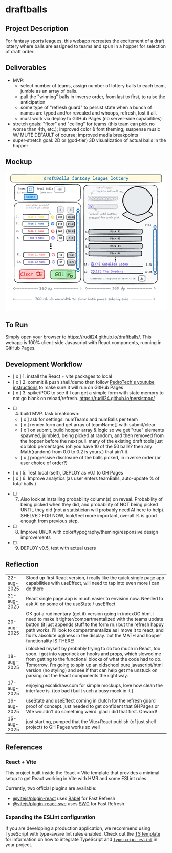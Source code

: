 # draftballs
## Project Description
For fantasy sports leagues, this webapp recreates the excitement of a draft lottery where balls are assigned 
to teams and spun in a hopper for selection of draft order.

## Deliverables
* MVP: 
  * select number of teams, assign number of lottery balls to each team, jumble as an array of balls.
  * pull the "winning" balls in inverse order, from last to first, to raise the anticipation
  * some type of "refresh guard" to persist state when a bunch of names are typed and/or revealed and whoops, refresh, lost it all.
  * must work via deploy to GitHub Pages (no server-side capabilities)
* stretch goals: "floor" and "ceiling" for teams (this team can pick no worse than 4th, etc.); improved color & font theming; suspense music W/ MUTE DEFAULT of course; improved media breakpoints
* super-stretch goal: 2D or (god-tier) 3D visualization of actual balls in the hopper

## Mockup
![src/assets/draftballs_mockup_03.png](src/assets/draftballs_mockup_03.png)

## To Run
Simply open your browser to https://rudil24.github.io/draftballs/. This webapp is 100% client-side Javascript with React components, running in GitHub Pages.

## Development Workflow
- [ x ] 1. install the React + vite packages to local 
- [ x ] 2. commit & push shell/demo then follow [PedroTech's youtube instructions](https://www.youtube.com/watch?v=hn1IkJk24ow) to make sure it will run on GitHub Pages
- [ x ] 3. spike/POC to see if I can get a simple form with state memory to not go blank on reload/refresh. https://rudil24.github.io/persistpoc/
- [ ] 4. build MVP. task breakdown:
  - [ x ] ask for settings: numTeams and numBalls per team 
  - [ x ] render form and get array of teamName[] with submit/clear
  - [ x ] on submit, build hopper array & logic so we get "true" elements spawned, jumbled, being picked at random, and then removed from the hopper before the next pull. many of the existing draft tools just do blob percentages (oh you have 10 of the 50 balls? then any Math(random) from 0.0 to 0.2 is yours.) that ain't it.
  - [ x ] progressive disclosure of the balls picked, in inverse order (or user choice of order?)
- [ x ] 5. Test local (self), DEPLOY as v0.1 to GH Pages
- [ x ] 6. Improve analytics (as user enters teamBalls, auto-update % of total balls.) 
- [ ] 7. Also look at installing probability column(s) on reveal. Probability of being picked when they did, and probability of NOT being picked UNTIL they did (not a statistician will probably need AI here to help). SHELVED FOR NOW, look/feel more important, overall % is good enough from previous step. 
- [ ] 8. Improve UI/UX with color/typography/theming/responsive design improvements
- [ ] 9. DEPLOY v0.5, test with actual users 

## Reflection
|   |   |
|---|---|
| 22-aug-2025 | Stood up first React version, i really like the quick single page app capabilities with useEffect, will need to tap into even more i can do there
| 21-aug-2025 | React single page app is much easier to envision now. Needed to ask AI on some of the useState / useEffect
| 20-aug-2025 | OK got a rudimentary (get it) version going in indexOG.html. i need to make it tighter/compartmentalized with the teams update button (it just appends stuff to the form rn.) but the refresh happy path works. i'll look to compartmentalize as i move it to react, and fix its absolute ugliness in the display. but the MATH and hopper functionality IS THERE!
| 18-aug-2025 | i blocked myself by probably trying to do too much in React, too soon. i got into vaporlock on hooks and props, which slowed me from getting to the functional blocks of what the code had to do. Tomorrow, i'm going to spin up an oldschool pure javascript/html version (no styling) and see if that can help get me unstuck on parsing out the React components the right way. | 
| 17-aug-2025 | enjoying excalidraw.com for simple mockups, love how clean the interface is. (too bad i built such a busy mock in it.)
| 16-aug-2025 | useState and useEffect coming in clutch for the refresh guard proof of concept. just needed to get confident that GHPages or Vite wouldn't do something weird. glad i did that first. Onward! |
| 15-aug-2025 | just starting, pumped that the Vite+React publish (of just shell project) to GH Pages works so well |

## References

### React + Vite

This project built inside the React = Vite template that provides a minimal setup to get React working in Vite with HMR and some ESLint rules.

Currently, two official plugins are available:

- [@vitejs/plugin-react](https://github.com/vitejs/vite-plugin-react/blob/main/packages/plugin-react) uses [Babel](https://babeljs.io/) for Fast Refresh
- [@vitejs/plugin-react-swc](https://github.com/vitejs/vite-plugin-react/blob/main/packages/plugin-react-swc) uses [SWC](https://swc.rs/) for Fast Refresh

### Expanding the ESLint configuration

If you are developing a production application, we recommend using TypeScript with type-aware lint rules enabled. Check out the [TS template](https://github.com/vitejs/vite/tree/main/packages/create-vite/template-react-ts) for information on how to integrate TypeScript and [`typescript-eslint`](https://typescript-eslint.io) in your project.

